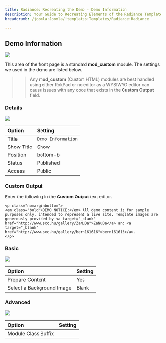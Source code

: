 ```yaml
---
title: Radiance: Recreating the Demo - Demo Information
description: Your Guide to Recreating Elements of the Radiance Template for Joomla
breadcrumb: /joomla:Joomla/!templates:Templates/Radiance:Radiance

---
```


Demo Information
-----

![][demo]

This area of the front page is a standard **mod_custom** module. The settings we used in the demo are listed below.

>> Any **mod_custom** (Custom HTML) modules are best handled using either RokPad or no editor as a WYSIWYG editor can cause issues with any code that exists in the **Custom Output** field.

### Details

![][demo2]

| Option     | Setting                  |  
| :--------- | :----------------------- |  
| Title      | `Demo Information`       |  
| Show Title | Show                     |  
| Position   | bottom-b                 |  
| Status     | Published                |  
| Access     | Public                   |  

### Custom Output

Enter the following in the **Custom Output** text editor.

~~~
<p class="nomarginbottom">
<em class="bold">DEMO NOTICE:</em> All demo content is for sample purposes only, intended to represent a live site. Template images are generously provided by <a target="_blank" href="http://www.sxc.hu/gallery/ZaNuDa">ZaNuDa</a> and <a target="_blank" href="http://www.sxc.hu/gallery/bern161616">bern161616</a>.
</p>
~~~

### Basic

![][demo3]

| Option                    | Setting |  
| :------------------------ | :------ |  
| Prepare Content           | Yes     |  
| Select a Background Image | Blank   |

### Advanced

![][demo4]

| Option              | Setting  |  
| :------------------ | :------- |  
| Module Class Suffix |          |  

[demo]: assets/demo_5.jpeg
[demo2]: assets/demoinfo_1.jpeg
[demo3]: assets/demoinfo_2.jpeg
[demo4]: assets/demoinfo_3.jpeg